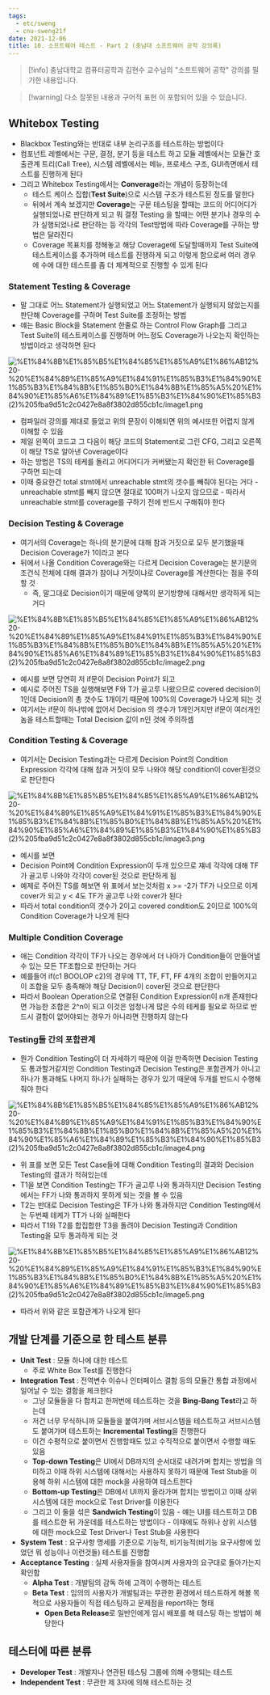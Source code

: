 ```yaml
---
tags:
  - etc/sweng
  - cnu-sweng21f
date: 2021-12-06
title: 10. 소프트웨어 테스트 - Part 2 (충남대 소프트웨어 공학 강의록)
---
```

> [!info] 충남대학교 컴퓨터공학과 김현수 교수님의 "소프트웨어 공학" 강의를 필기한 내용입니다.

> [!warning] 다소 잘못된 내용과 구어적 표현 이 포함되어 있을 수 있습니다.

## Whitebox Testing

- Blackbox Testing와는 반대로 내부 논리구조를 테스트하는 방법이다
- 컴포넌트 레벨에서는 구문, 결정, 분기 등을 테스트 하고 모듈 레벨에서는 모듈간 호출관계 트리(Call Tree), 시스템 레벨에서는 메뉴, 프로세스 구조, GUI측면에서 테스트를 진행하게 된다
- 그리고 Whitebox Testing에서는 **Converage**라는 개념이 등장하는데
	- 테스트 케이스 집합(**Test Suite**)으로 시스템 구조가 테스트된 정도를 말한다
	- 뒤에서 계속 보겠지만 **Coverage**는 구문 테스팅을 할때는 코드의 어디어디가 실행되었나로 판단하게 되고 뭐 결정 Testing 을 할때는 어떤 분기나 경우의 수가 실행되었나로 판단하는 등 각각의 Test방법에 따라 Coverage를 구하는 방법은 달라진다
	- Coverage 목표치를 정해놓고 해당 Coverage에 도달할때까지 Test Suite에 테스트케이스를 추가하며 테스트를 진행하게 되고 이렇게 함으로써 여러 경우에 수에 대한 테스트를 좀 더 체계적으로 진행할 수 있게 된다

### Statement Testing & Coverage

- 말 그대로 어느 Statement가 실행되었고 어느 Statement가 실행되지 않았는지를 판단해 Coverage를 구하며 Test Suite를 조정하는 방법
- 얘는 Basic Block을 Statement 한줄로 하는 Control Flow Graph를 그리고 Test Suite의 테스트케이스를 진행하며 어느정도 Coverage가 나오는지 확인하는 방법이라고 생각하면 된다

![%E1%84%8B%E1%85%B5%E1%84%85%E1%85%A9%E1%86%AB12%20-%20%E1%84%89%E1%85%A9%E1%84%91%E1%85%B3%E1%84%90%E1%85%B3%E1%84%8B%E1%85%B0%E1%84%8B%E1%85%A5%20%E1%84%90%E1%85%A6%E1%84%89%E1%85%B3%E1%84%90%E1%85%B3(2)%205fba9d51c2c0427e8a8f3802d855cb1c/image1.png](gardens/etc/originals/softwareengineering.fall.2021.cse.cnu.ac.kr/images/10_5fba9d51c2c0427e8a8f3802d855cb1c/image1.png)

- 컴파일러 강의를 제대로 들었고 위의 문장이 이해되면 위의 예시또한 어렵지 않게 이해할 수 있음
- 제일 왼쪽이 코드고 그 다음이 해당 코드의 Statement로 그린 CFG, 그리고 오른쪽이 해당 TS로 알아낸 Coverage이다
- 하는 방법은 TS의 테케를 돌리고 어디어디가 커버됐는지 확인한 뒤 Coverage를 구하면 되는데
- 이때 중요한건 total stmt에서 unreachable stmt의 갯수를 빼줘야 된다는 거다 - unreachable stmt를 빼지 않으면 절대로 100퍼가 나오지 않으므로 - 따라서 unreachable stmt를 coverage를 구하기 전에 반드시 구해줘야 한다

### Decision Testing & Coverage

- 여기서의 Coverage는 하나의 분기문에 대해 참과 거짓으로 모두 분기했을때 Decision Coverage가 1이라고 본다
- 뒤에서 나올 Condition Coverage와는 다르게 Decision Coverage는 분기문의 조건식 전체에 대해 결과가 참이냐 거짓이냐로 Coverage를 계산한다는 점을 주의할 것
	- 즉, 말그대로 Decision이기 때문에 양쪽의 분기방향에 대해서만 생각하게 되는거다

![%E1%84%8B%E1%85%B5%E1%84%85%E1%85%A9%E1%86%AB12%20-%20%E1%84%89%E1%85%A9%E1%84%91%E1%85%B3%E1%84%90%E1%85%B3%E1%84%8B%E1%85%B0%E1%84%8B%E1%85%A5%20%E1%84%90%E1%85%A6%E1%84%89%E1%85%B3%E1%84%90%E1%85%B3(2)%205fba9d51c2c0427e8a8f3802d855cb1c/image2.png](gardens/etc/originals/softwareengineering.fall.2021.cse.cnu.ac.kr/images/10_5fba9d51c2c0427e8a8f3802d855cb1c/image2.png)

- 예시를 보면 당연히 저 if문이 Decision Point가 되고
- 예시로 주어진 TS을 실행해보면 F와 T가 골고루 나왔으므로 covered decision이 1인데 Decision의 총 갯수도 1개이기 때문에 100%의 Coverage가 나오게 되는 것
- 여기서는 if문이 하나밖에 없어서 Decision 의 갯수가 1개인거지만 if문이 여러개인 놈을 테스트할때는 Total Decision 값이 n인 것에 주의하셈

### Condition Testing & Coverage

- 여기서는 Decision Testing과는 다르게 Decision Point의 Condition Expression 각각에 대해 참과 거짓이 모두 나와야 해당 condition이 cover된것으로 판단한다

![%E1%84%8B%E1%85%B5%E1%84%85%E1%85%A9%E1%86%AB12%20-%20%E1%84%89%E1%85%A9%E1%84%91%E1%85%B3%E1%84%90%E1%85%B3%E1%84%8B%E1%85%B0%E1%84%8B%E1%85%A5%20%E1%84%90%E1%85%A6%E1%84%89%E1%85%B3%E1%84%90%E1%85%B3(2)%205fba9d51c2c0427e8a8f3802d855cb1c/image3.png](gardens/etc/originals/softwareengineering.fall.2021.cse.cnu.ac.kr/images/10_5fba9d51c2c0427e8a8f3802d855cb1c/image3.png)

- 예시를 보면
- Decision Point에 Condition Expression이 두개 있으므로 쟤네 각각에 대해 TF가 골고루 나와야 각각이 cover된 것으로 판단하게 됨
- 예제로 주어진 TS를 해보면 위 표에서 보는것처럼 x >= -2가 TF가 나오므로 이게 cover가 되고 y < 4도 TF가 골고루 나와 cover가 된다
- 따라서 total condition의 갯수가 2이고 covered condition도 2이므로 100%의 Condition Coverage가 나오게 된다

### Multiple Condition Coverage

- 애는 Condition 각각이 TF가 나오는 경우에서 더 나아가 Condition들이 만들어낼 수 있는 모든 TF조합으로 판단하는 거다
- 예를들어 if(c1 BOOLOP c2)의 경우에 TT, TF, FT, FF 4개의 조합이 만들어지고 이 조합을 모두 충족해야 해당 Decision이 cover된 것으로 판단한다
- 따라서 Boolean Operation으로 연결된 Condition Expression이 n개 존재한다면 가능한 조합은 2^n이 되고 이것은 엄청나게 많은 수의 테케를 필요로 하므로 반드시 결함이 없어야되는 경우가 아니라면 진행하지 않는다

### Testing들 간의 포함관계

- 뭔가 Condition Testing이 더 자세하기 때문에 이걸 만족하면 Decision Testing도 통과할거같지만 Condition Testing과 Decision Testing은 포함관계가 아니고 하나가 통과해도 나머지 하나가 실패하는 경우가 있기 때문에 두개를 반드시 수행해줘야 한다

![%E1%84%8B%E1%85%B5%E1%84%85%E1%85%A9%E1%86%AB12%20-%20%E1%84%89%E1%85%A9%E1%84%91%E1%85%B3%E1%84%90%E1%85%B3%E1%84%8B%E1%85%B0%E1%84%8B%E1%85%A5%20%E1%84%90%E1%85%A6%E1%84%89%E1%85%B3%E1%84%90%E1%85%B3(2)%205fba9d51c2c0427e8a8f3802d855cb1c/image4.png](gardens/etc/originals/softwareengineering.fall.2021.cse.cnu.ac.kr/images/10_5fba9d51c2c0427e8a8f3802d855cb1c/image4.png)

- 위 표를 보면 모든 Test Case들에 대해 Condition Testing의 결과와 Decision Testing의 결과가 적혀있는데
- T1을 보면 Condition Testing는 TF가 골고루 나와 통과하지만 Decision Testing 에서는 FF가 나와 통과하지 못하게 되는 것을 볼 수 있음
- T2는 반대로 Decision Testing은 TF가 나와 통과하지만 Condition Testing에서는 두번째 테케가 TT가 나와 실패한다
- 따라서 T1와 T2를 합집합한 T3을 돌려야 Decision Testing과 Condition Testing을 모두 통과하게 되는 것

![%E1%84%8B%E1%85%B5%E1%84%85%E1%85%A9%E1%86%AB12%20-%20%E1%84%89%E1%85%A9%E1%84%91%E1%85%B3%E1%84%90%E1%85%B3%E1%84%8B%E1%85%B0%E1%84%8B%E1%85%A5%20%E1%84%90%E1%85%A6%E1%84%89%E1%85%B3%E1%84%90%E1%85%B3(2)%205fba9d51c2c0427e8a8f3802d855cb1c/image5.png](gardens/etc/originals/softwareengineering.fall.2021.cse.cnu.ac.kr/images/10_5fba9d51c2c0427e8a8f3802d855cb1c/image5.png)

- 따라서 위와 같은 포함관계가 나오게 된다

## 개발 단계를 기준으로 한 테스트 분류

- **Unit Test** : 모듈 하나에 대한 테스트
	- 주로 White Box Test를 진행한다
- **Integration Test** : 전역변수 이슈나 인터페이스 결함 등의 모듈간 통합 과정에서 일어날 수 있는 결함을 체크한다
	- 그냥 모듈들을 다 합치고 한꺼번에 테스트하는 것을 **Bing-Bang Test**라고 하는데
	- 저건 너무 무식하니까 모듈들을 붙여가며 서브시스템을 테스트하고 서브시스템도 붙여가며 테스트하는 **Incremental Testing**을 진행한다
	- 이건 수평적으로 붙이면서 진행할때도 있고 수직적으로 붙이면서 수행할 때도 있음
	- **Top-down Testing**은 UI에서 DB까지의 순서대로 내려가며 합치는 방법을 의미하고 이때 하위 시스템에 대해서는 사용하지 못하기 때문에 Test Stub을 이용해 하위 시스템에 대한 mock을 사용하여 테스트한다
	- **Bottom-up Testing**은 DB에서 UI까지 올라가며 합치는 방법이고 이때 상위 시스템에 대한 mock으로 Test Driver를 이용한다
	- 그리고 이 둘을 섞은 **Sandwich Testing**이 있음 - 얘는 UI를 테스트하고 DB를 테스트한 뒤 가운데를 테스트하는 방법이다 - 이때에도 하위나 상위 시스템에 대한 mock으로 Test Driver나 Test Stub을 사용한다
- **System Test** : 요구사항 명세를 기준으로 기능적, 비기능적(비기능 요구사항에 있었던 뭐 성능이나 이런것들) 테스트를 진행함
- **Acceptance Testing** : 실제 사용자들을 참여시켜 사용자의 요구대로 돌아가는지 확인함
	- **Alpha Test** : 개발팀의 감독 하에 고객이 수행하는 테스트
	- **Beta Test** : 임의의 사용자가 개발팀과는 무관한 환경에서 테스트하게 해볼 목적으로 사용자들이 직접 테스팅하고 문제점을 report하는 형태
		- **Open Beta Release**로 일반인에게 임시 배포를 해 테스팅 하는 방법이 해당한다

## 테스터에 따른 분류

- **Developer Test** : 개발자나 연관된 테스팅 그룹에 의해 수행되는 테스트
- **Independent Test** : 무관한 제 3자에 의해 테스트하는 것